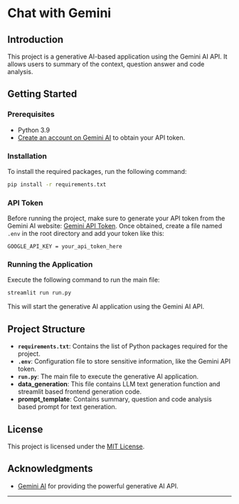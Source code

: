 # Chat with Gemini

## Introduction

This project is a generative AI-based application using the Gemini AI API. It allows users to summary of the context, question answer and code analysis.


## Getting Started

### Prerequisites

- Python 3.9
- [Create an account on Gemini AI](https://aistudio.google.com/app/apikey) to obtain your API token.

### Installation

To install the required packages, run the following command:

```bash
pip install -r requirements.txt
```

### API Token

Before running the project, make sure to generate your API token from the Gemini AI website: [Gemini API Token](https://aistudio.google.com/app/apikey). Once obtained, create a file named `.env` in the root directory and add your token like this:

```env
GOOGLE_API_KEY = your_api_token_here
```

### Running the Application

Execute the following command to run the main file:

```bash
streamlit run run.py
```

This will start the generative AI application using the Gemini AI API.

## Project Structure

- **`requirements.txt`**: Contains the list of Python packages required for the project.
- **`.env`**: Configuration file to store sensitive information, like the Gemini API token.
- **`run.py`**: The main file to execute the generative AI application.
- **data_generation**: This file contains LLM text generation function and streamlit based frontend generation code.
- **prompt_template**: Contains summary, question and code analysis based prompt for text generation.  


## License

This project is licensed under the [MIT License](LICENSE).

## Acknowledgments

- [Gemini AI](https://gemini.google.com/app) for providing the powerful generative AI API.

---

